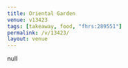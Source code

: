 ```yaml
---
title: Oriental Garden
venue: v13423
tags: [takeaway, food, "fhrs:289551"]
permalink: /v/13423/
layout: venue
---
```

null